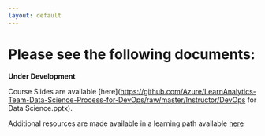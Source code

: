 ```yaml
---
layout: default
---
```


# Please see the following documents:

**Under Development** 

Course Slides are available [here](https://github.com/Azure/LearnAnalytics-Team-Data-Science-Process-for-DevOps/raw/master/Instructor/DevOps for Data Science.pptx).

Additional resources are made available in a learning path available [here](../Instructions/LearningPath-DevopsForDataScience)
